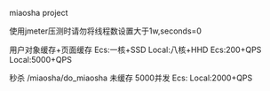 miaosha project

使用jmeter压测时请勿将线程数设置大于1w,seconds=0



用户对象缓存+页面缓存
Ecs:一核+SSD
Local:八核+HHD
Ecs:200+QPS
Local:5000+QPS 

秒杀 /miaosha/do_miaosha
未缓存 5000并发
Ecs:
Local:2000+QPS